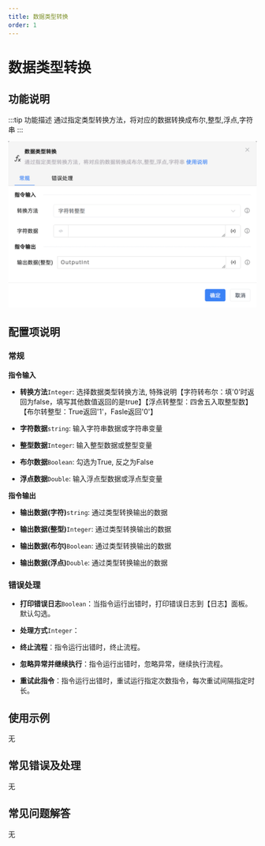 ```yaml
---
title: 数据类型转换
order: 1
---
```


# 数据类型转换

## 功能说明

:::tip 功能描述
通过指定类型转换方法，将对应的数据转换成布尔,整型,浮点,字符串
:::

![数据类型转换](../../../assets/数据类型转换_command.png)

## 配置项说明

### 常规

**指令输入**

- **转换方法**`Integer`: 选择数据类型转换方法, 特殊说明【字符转布尔：填'0'时返回为false，填写其他数值返回的是true】【浮点转整型：四舍五入取整型数】【布尔转整型：True返回'1'，Fasle返回'0'】

- **字符数据**`string`: 输入字符串数据或字符串变量

- **整型数据**`Integer`: 输入整型数据或整型变量

- **布尔数据**`Boolean`: 勾选为True, 反之为False

- **浮点数据**`Double`: 输入浮点型数据或浮点型变量


**指令输出**

- **输出数据(字符)**`string`: 通过类型转换输出的数据

- **输出数据(整型)**`Integer`: 通过类型转换输出的数据

- **输出数据(布尔)**`Boolean`: 通过类型转换输出的数据

- **输出数据(浮点)**`Double`: 通过类型转换输出的数据

### 错误处理

- **打印错误日志**`Boolean`：当指令运行出错时，打印错误日志到【日志】面板。默认勾选。

- **处理方式**`Integer`：

 - **终止流程**：指令运行出错时，终止流程。

 - **忽略异常并继续执行**：指令运行出错时，忽略异常，继续执行流程。

 - **重试此指令**：指令运行出错时，重试运行指定次数指令，每次重试间隔指定时长。

## 使用示例
无

## 常见错误及处理

无

## 常见问题解答

无

